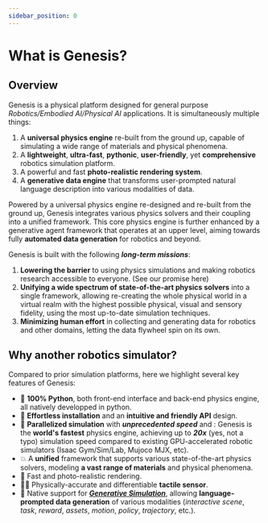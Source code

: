 ```yaml
---
sidebar_position: 0
---
```


# What is Genesis?

## Overview

Genesis is a physical platform designed for general purpose *Robotics/Embodied AI/Physical AI* applications. It is simultaneously multiple things:
1. A **universal physics engine** re-built from the ground up, capable of simulating a wide range of materials and physical phenomena.
2. A **lightweight**, **ultra-fast**, **pythonic**, **user-friendly**, yet **comprehensive** robotics simulation platform.
3. A powerful and fast **photo-realistic rendering system**.
3. A **generative data engine** that transforms user-prompted natural language description into various modalities of data.


Powered by a universal physics engine re-designed and re-built from the ground up, Genesis integrates various physics solvers and their coupling into a unified framework. This core physics engine is further enhanced by a generative agent framework that operates at an upper level, aiming towards fully **automated data generation** for robotics and beyond.

Genesis is built with the following ***long-term missions***:
1. **Lowering the barrier** to using physics simulations and making robotics research accessible to everyone. (See our promise here)
2. **Unifying a wide spectrum of state-of-the-art physics solvers** into a single framework, allowing re-creating the whole physical world in a virtual realm with the highest possible physical, visual and sensory fidelity, using the most up-to-date simulation techniques.
3. **Minimizing human effort** in collecting and generating data for robotics and other domains, letting the data flywheel spin on its own.

## Why another robotics simulator?
Compared to prior simulation platforms, here we highlight several key features of Genesis:
- 🐍 **100% Python**, both front-end interface and back-end physics engine, all natively developped in python.
- 👶 **Effortless installation** and an **intuitive and friendly API** design.
- 🚀 **Parallelized simulation** with ***unprecedented speed*** and : Genesis is the **world's fastest** physics engine, achieving up to ***20x*** (yes, not a typo) simulation speed compared to existing GPU-accelerated robotic simulators (Isaac Gym/Sim/Lab, Mujoco MJX, etc).
- 💥 A **unified** framework that supports various state-of-the-art physics solvers, modeling **a vast range of materials** and physical phenomena.
- 📸 Fast and photo-realistic rendering.
- ☝🏻 Physically-accurate and differentiable **tactile sensor**.
- 🌌 Native support for ***[Generative Simulation](https://arxiv.org/abs/2305.10455)***, allowing **language-prompted data generation** of various modalities (*interactive scene*, *task*, *reward*, *assets*, *motion*, *policy*, *trajectory*, etc.).

